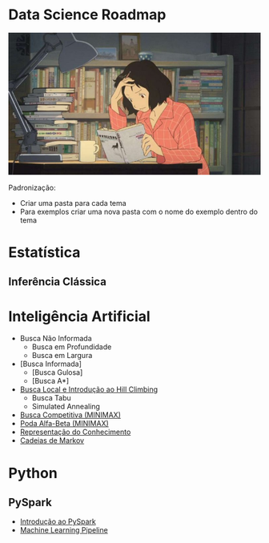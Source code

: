 # Data Science Roadmap

![](study-anime.jpg)

Padronização:

- Criar uma pasta para cada tema
- Para exemplos criar uma nova pasta com o nome do exemplo dentro do tema

# Estatística

## Inferência Clássica


# Inteligência Artificial

- Busca Não Informada
  - Busca em Profundidade
  - Busca em Largura
- [Busca Informada]
  - [Busca Gulosa]
  - [Busca A*]
- [Busca Local e Introdução ao Hill Climbing](https://github.com/zheage/Data-Science/blob/0c5a3591defe2ed7dcdadab123c22ec9cc67627f/Intelig%C3%AAncia%20Artificial/Busca%20Local%20e%20Otimiza%C3%A7%C3%A3o/Introdu%C3%A7%C3%A3o%20a%20Busca%20Local%20com%20Hill%20Climbing.ipynb)
  - Busca Tabu
  - Simulated Annealing
- [Busca Competitiva (MINIMAX)](https://github.com/zheage/Data-Science/blob/7ad436f21f9718f561ef9ef51e84ed30db351f7e/Intelig%C3%AAncia%20Artificial/Busca%20Competitiva/Busca%20Competitiva%20(MINIMAX).ipynb)
- [Poda Alfa-Beta (MINIMAX)](https://github.com/zheage/Data-Science/blob/f7a98ebabb3fad9b65d5e045cce8f6fd3a38117f/Intelig%C3%AAncia%20Artificial/Busca%20Competitiva/Poda%20Alfa-Beta%20(MINIMAX).ipynb)
- [Representação do Conhecimento](https://github.com/zheage/Data-Science/blob/aa40baeb85607b49910a80925f632c338f57bf2b/Intelig%C3%AAncia%20Artificial/Representa%C3%A7%C3%A3o%20do%20Conhecimento/Representa%C3%A7%C3%A3o%20do%20Conhecimento.ipynb)
- [Cadeias de Markov](https://github.com/zheage/Data-Science/blob/a89345d33668ffdbf467040e4ca3d32c22aaec8d/Intelig%C3%AAncia%20Artificial/Cadeias%20de%20Markov/Cadeias%20de%20Markov%20para%20IA.ipynb)


# Python

## PySpark

- [Introdução ao PySpark](https://github.com/zheage/Data-Science/blob/2ccbd8147ce8b7337681fd3bae4e1037f45edec5/Python/PySpark/Introdu%C3%A7%C3%A3o%20ao%20PySpark.ipynb)
- [Machine Learning Pipeline](https://github.com/zheage/Data-Science/blob/3b09582b12f9f97a36b9eb9863a673f31cc2b35f/Python/PySpark/Machine%20Learning%20Pipeline.ipynb)